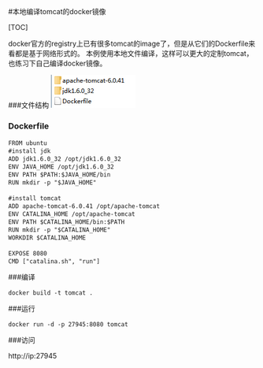 #本地编译tomcat的docker镜像

[TOC]

docker官方的registry上已有很多tomcat的image了，但是从它们的Dockerfile来看都是基于网络形式的。
本例使用本地文件编译，这样可以更大的定制tomcat，也练习下自己编译docker镜像。

###文件结构
![Alt text](image/1467096810664.png)

### Dockerfile
```
FROM ubuntu
#install jdk
ADD jdk1.6.0_32 /opt/jdk1.6.0_32
ENV JAVA_HOME /opt/jdk1.6.0_32
ENV PATH $PATH:$JAVA_HOME/bin
RUN mkdir -p "$JAVA_HOME"

#install tomcat
ADD apache-tomcat-6.0.41 /opt/apache-tomcat
ENV CATALINA_HOME /opt/apache-tomcat
ENV PATH $CATALINA_HOME/bin:$PATH
RUN mkdir -p "$CATALINA_HOME"
WORKDIR $CATALINA_HOME

EXPOSE 8080
CMD ["catalina.sh", "run"]
```
###编译
```
docker build -t tomcat .
```
###运行
```
docker run -d -p 27945:8080 tomcat
```

###访问

http://ip:27945


